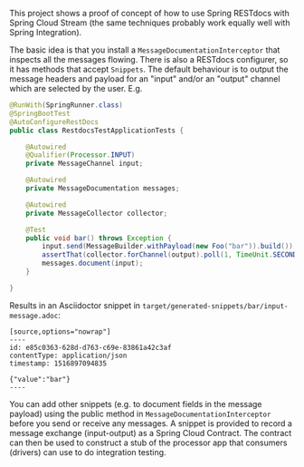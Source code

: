 This project shows a proof of concept of how to use Spring RESTdocs with Spring Cloud Stream (the same techniques probably work equally well with Spring Integration).

The basic idea is that you install a `MessageDocumentationInterceptor` that inspects all the messages flowing. There is also a RESTdocs configurer, so it has methods that accept `Snippets`. The default behaviour is to output the message headers and payload for an "input" and/or an "output" channel which are selected by the user. E.g.

```java
@RunWith(SpringRunner.class)
@SpringBootTest
@AutoConfigureRestDocs
public class RestdocsTestApplicationTests {

	@Autowired
	@Qualifier(Processor.INPUT)
	private MessageChannel input;

	@Autowired
	private MessageDocumentation messages;

	@Autowired
	private MessageCollector collector;

	@Test
	public void bar() throws Exception {
		input.send(MessageBuilder.withPayload(new Foo("bar")).build());
		assertThat(collector.forChannel(output).poll(1, TimeUnit.SECONDS)).isNotNull();
		messages.document(input);
	}

}
```

Results in an Asciidoctor snippet in `target/generated-snippets/bar/input-message.adoc`:

```
[source,options="nowrap"]
----
id: e85c0363-628d-d763-c69e-83861a42c3af
contentType: application/json
timestamp: 1516897094835

{"value":"bar"}
----
```

You can add other snippets (e.g. to document fields in the message payload) using the public method in `MessageDocumentationInterceptor` before you send or receive any messages. A snippet is provided to record a message exchange (input-output) as a Spring Cloud Contract. The contract can then be used to construct a stub of the processor app that consumers (drivers) can use to do integration testing.
